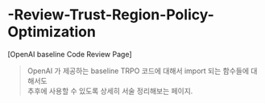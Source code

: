 # -Review-Trust-Region-Policy-Optimization
[OpenAI baseline Code Review Page]
> OpenAI 가 제공하는 baseline TRPO 코드에 대해서 import 되는 함수들에 대해서도  
> 추후에 사용할 수 있도록 상세히 서술 정리해보는 페이지.  


